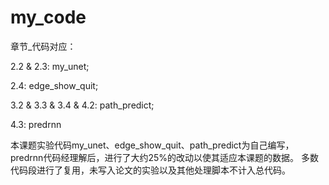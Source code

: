 # my_code
章节_代码对应：

2.2 & 2.3: my_unet;

2.4: edge_show_quit;

3.2 & 3.3 & 3.4 & 4.2: path_predict;

4.3: predrnn

本课题实验代码my_unet、edge_show_quit、path_predict为自己编写，
predrnn代码经理解后，进行了大约25%的改动以使其适应本课题的数据。
多数代码段进行了复用，未写入论文的实验以及其他处理脚本不计入总代码。
